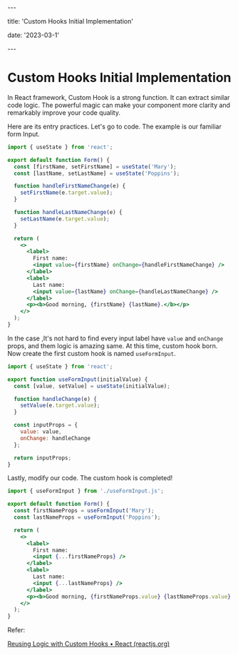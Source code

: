 \---

title: 'Custom Hooks Initial Implementation'

date: '2023-03-1'

\---



# Custom Hooks Initial Implementation

In React framework, Custom Hook is a strong function. It can extract similar code logic. The powerful magic can make your component more clarity and remarkably improve your code quality.

Here are its entry practices. Let's go to code. The example is our familiar form Input.

```jsx
import { useState } from 'react';

export default function Form() {
  const [firstName, setFirstName] = useState('Mary');
  const [lastName, setLastName] = useState('Poppins');

  function handleFirstNameChange(e) {
    setFirstName(e.target.value);
  }

  function handleLastNameChange(e) {
    setLastName(e.target.value);
  }

  return (
    <>
      <label>
        First name:
        <input value={firstName} onChange={handleFirstNameChange} />
      </label>
      <label>
        Last name:
        <input value={lastName} onChange={handleLastNameChange} />
      </label>
      <p><b>Good morning, {firstName} {lastName}.</b></p>
    </>
  );
}

```

In the case ,It's not hard to find every input label have `value` and `onChange` props, and them logic is amazing same. At this time, custom hook born. Now create the first custom hook is named `useFormInput`.

```jsx
import { useState } from 'react';

export function useFormInput(initialValue) {
  const [value, setValue] = useState(initialValue);

  function handleChange(e) {
    setValue(e.target.value);
  }

  const inputProps = {
    value: value,
    onChange: handleChange
  };

  return inputProps;
}

```

Lastly, modify our code. The custom hook is completed!

```jsx
import { useFormInput } from './useFormInput.js';

export default function Form() {
  const firstNameProps = useFormInput('Mary');
  const lastNameProps = useFormInput('Poppins');

  return (
    <>
      <label>
        First name:
        <input {...firstNameProps} />
      </label>
      <label>
        Last name:
        <input {...lastNameProps} />
      </label>
      <p><b>Good morning, {firstNameProps.value} {lastNameProps.value}.</b></p>
    </>
  );
}

```



Refer:

[Reusing Logic with Custom Hooks • React (reactjs.org)](https://beta.reactjs.org/learn/reusing-logic-with-custom-hooks)